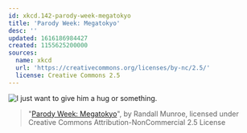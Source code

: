 ```yaml
---
id: xkcd.142-parody-week-megatokyo
title: 'Parody Week: Megatokyo'
desc: ''
updated: 1616186984427
created: 1155625200000
sources:
  name: xkcd
  url: 'https://creativecommons.org/licenses/by-nc/2.5/'
  license: Creative Commons 2.5
---
```

![I just want to give him a hug or something.](https://imgs.xkcd.com/comics/megaxkcd.png)
> "[Parody Week: Megatokyo](https://xkcd.com/142/)", by Randall Munroe, licensed under Creative Commons Attribution-NonCommercial 2.5 License
